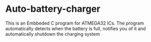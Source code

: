 # Auto-battery-charger
This is an Embbeded C program for ATMEGA32 ICs. The program automatically detects when the battery is full, notifies you of it and automatically shutdown the charging system
